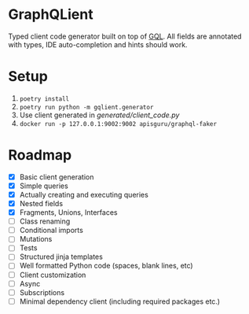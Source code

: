 # GraphQLient
Typed client code generator built on top of [GQL](https://github.com/graphql-python/gql).
All fields are annotated with types, IDE auto-completion and hints should work.

# Setup
1. `poetry install`
2. `poetry run python -m gqlient.generator`
3. Use client generated in *generated/client_code.py*
4. `docker run -p 127.0.0.1:9002:9002 apisguru/graphql-faker`

# Roadmap
- [x] Basic client generation
- [x] Simple queries
- [x] Actually creating and executing queries
- [x] Nested fields
- [x] Fragments, Unions, Interfaces
- [ ] Class renaming
- [ ] Conditional imports
- [ ] Mutations
- [ ] Tests
- [ ] Structured jinja templates
- [ ] Well formatted Python code (spaces, blank lines, etc)
- [ ] Client customization
- [ ] Async
- [ ] Subscriptions
- [ ] Minimal dependency client (including required packages etc.)
